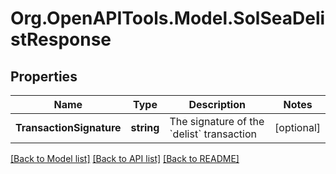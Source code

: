 
# Org.OpenAPITools.Model.SolSeaDelistResponse

## Properties

Name | Type | Description | Notes
------------ | ------------- | ------------- | -------------
**TransactionSignature** | **string** | The signature of the &#x60;delist&#x60; transaction  | [optional] 

[[Back to Model list]](../README.md#documentation-for-models)
[[Back to API list]](../README.md#documentation-for-api-endpoints)
[[Back to README]](../README.md)

